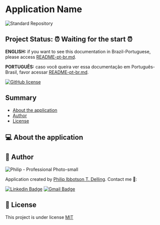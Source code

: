 # Application Name

![Standard Repository](https://repository-images.githubusercontent.com/332821740/d60c9480-5f16-11eb-9b1e-827f2ee1b28c)

## **Project Status:** ⏰ Waiting for the start ⏰
<!-- ## **Project Status:** 🔧 Under construction... 🔨 -->
<!-- ## **Project Status:** ✅ Finished ✅ -->

**ENGLISH:** if you want to see this documentation in Brazil-Portuguese, please access [README-pt-br.md](README-pt-br.md).

**PORTUGUÊS:** caso você queira ver essa documentação em Português-Brasil, favor acessar [README-pt-br.md](README-pt-br.md).

[![GitHub license](https://img.shields.io/github/license/PhilipAngular/standard-repository?color=96C40F)](LICENSE)

## Summary

- [About the application](#-about-the-application)
    <!-- - [Features](#-features)
    - [Application Demo](#-application-demo)
    - [Technologies chosen](#-technologies-chosen)
    - [Prerequisites](#-prerequisites)
        - [Installations](#-installations)
        - [Configurations](#-configurations)
    - [Launch application](#-launch-application)
    - [Run tests](#-run-tests)
    - [Final Remarks](#-final-remarks)
    - [Contributions](#-contributions)
        - [Core Team](#-core-team)
        - [All Contributors](#-all-contributors) -->
- [Author](#-author)
- [License](#-license)

## 💻 About the application

<!-- Brief description of the application. -->

<!-- ## 🎯 Features

- [x] User registration
- [x] Customer registration
- [ ] Product registration -->

<!-- ## 🎮 Application Demo

Hosted app url. -->

<!-- ## 🛠 Technologies chosen

- [Expo](https://expo.io/)
- [Node.js](https://nodejs.org/en/)
- [React](https://pt-br.reactjs.org/)
- [React Native](https://reactnative.dev/)
- [TypeScript](https://www.typescriptlang.org/) -->

<!-- ## 📝 Prerequisites

In this section I will explain what is necessary to install and configure in order to upload the application and/or run the tests. -->

<!-- ### 💿 Installations

- A
- B
- C -->

<!-- ### 🔧 Configurations -->

<!-- #### VSCode

1. A
1. B
1. C -->

<!-- #### Other technology

1. A
1. B
1. C -->

<!-- ## ▶️ Launch application

1. A
1. B
1. C -->

<!-- ## 🔍 Run tests

1. A
1. B
1. C -->

<!-- ## 📜 Final Remarks

Brief description at the end of the project. -->

<!-- ## 👪 Contributions

I am very grateful to all people who helped in this project, and for this reason this section serves to introduce these users so well intentioned. Thank you so much!

**NOTE:** If you are interested in being a CONTRIBUTOR, then please read this [step by step](CONTRIBUTING.md). -->

<!-- ### 🔦 Core Team -->

<!-- prettier-ignore-start -->
<!-- markdownlint-disable -->
<!-- <table>
  <tr>
    <td align="center"><a href="MAIN_CONTRIBUTOR_SITE_URL"><img src="CONTRIBUTOR_AVATAR_GITHUB_URL" width="100px;" alt=""/><br /><sub><b>Persons name</b></sub></a><br /><sub>Title Any</sub></td>
    <td align="center"><a href="https://www.linkedin.com/in/philip-delling/"><img src="https://avatars.githubusercontent.com/u/16709062?v=4" width="100px;" alt=""/><br /><sub><b>Philip I. T. Delling</b></sub></a><br /><sub>creator</sub></td>
  </tr> -->
  <!-- <tr>
    <td align="center"><a href="https://github.com/RobertBroersma"><img src="https://avatars0.githubusercontent.com/u/4519828?v=4" width="100px;" alt=""/><br /><sub><b>Robert</b></sub></a><br /><sub>maintainer</sub></td>
    <td align="center"><a href="https://github.com/dthyresson"><img src="https://avatars2.githubusercontent.com/u/1051633?v=4" width="100px;" alt=""/><br /><sub><b>David Thyresson</b></sub></a><br /><sub>maintainer, community</sub></td>
    <td align="center"><a href="https://edamame.studio/"><img src="https://avatars0.githubusercontent.com/u/1521877?v=4" width="100px;" alt=""/><br /><sub><b>Daniel Choudhury</b></sub></a><br /><sub>maintainer, community</sub></td>
    <td align="center"><a href="http://tlundberg.com/"><img src="https://avatars1.githubusercontent.com/u/30793?v=4" width="100px;" alt=""/><br /><sub><b>Tobbe Lundberg</b></sub></a><br /><sub>maintainer</sub></td>
    <td align="center"><a href="https://github.com/aldonline"><img src="https://avatars2.githubusercontent.com/u/154884?v=4" width="100px;" alt=""/><br /><sub><b>Aldo Bucchi</b></sub></a><br /><sub>maintainer</sub></td>
</tr>
<tr>
    <td align="center"><a href="https://github.com/ajcwebdev"><img src="https://avatars0.githubusercontent.com/u/12433465?v=4" width="100px;" alt=""/><br /><sub><b>Anthony Campolo</b></sub></a><br /><sub>advocate</sub></td>
    <td align="center"><a href="https://github.com/clairefro"><img src="https://avatars1.githubusercontent.com/u/9841162?v=4" width="100px;" alt=""/><br /><sub><b>Claire Froelich</b></sub></a><br /><sub>maintainer</sub></td>
</tr> -->
<!-- </table> -->
<!-- markdownlint-restore -->
<!-- prettier-ignore-end -->

<!-- ### 🌟 All Contributors

To see all contributors to this project, please [click here](CONTRIBUTORS.md). -->

## 👤 Author

![Philip - Professional Photo-small](https://user-images.githubusercontent.com/16709062/105726472-e3228700-5f08-11eb-8449-42683562439b.jpg)

Application created by [Philip Ibbotson T. Delling](https://github.com/PhilipAngular). Contact me 👋:

[![Linkedin Badge](https://img.shields.io/badge/-Philip&nbsp;Ibbotson&nbsp;T.&nbsp;Delling-blue?style=flat&logo=Linkedin&logoColor=white&link=https://www.linkedin.com/in/tgmarinho/)](https://www.linkedin.com/in/philip-delling/)
[![Gmail Badge](https://img.shields.io/badge/-philip.i.t.delling@gmail.com-c14438?style=flat&logo=Gmail&logoColor=white&link=mailto:philip.i.t.delling@gmail.com)](mailto:philip.i.t.delling@gmail.com)

## 🌠 License

This project is under license [MIT](LICENSE)
